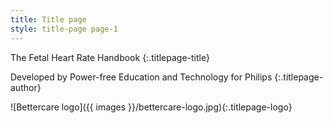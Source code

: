 ```yaml
---
title: Title page
style: title-page page-1
---
```


The Fetal Heart Rate Handbook
{:.titlepage-title}

Developed by Power-free Education and Technology for Philips
{:.titlepage-author}

![Bettercare logo]({{ images }}/bettercare-logo.jpg){:.titlepage-logo} 